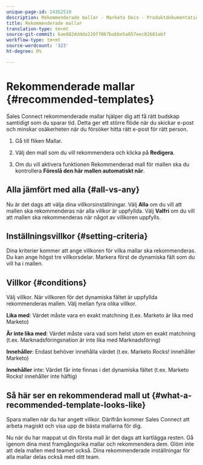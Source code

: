 ```yaml
---
unique-page-id: 14352510
description: Rekommenderade mallar - Marketo Docs - Produktdokumentation
title: Rekommenderade mallar
translation-type: tm+mt
source-git-commit: 6ae882dddda220f7067babbe5a057eec82601abf
workflow-type: tm+mt
source-wordcount: '323'
ht-degree: 0%

---
```



# Rekommenderade mallar {#recommended-templates}

Sales Connect rekommenderade mallar hjälper dig att få rätt budskap samtidigt som du sparar tid. Detta ger ett större flöde när du skickar e-post och minskar osäkerheten när du försöker hitta rätt e-post för rätt person.

1. Gå till fliken Mallar.

1. Välj den mall som du vill rekommendera och klicka på **Redigera**.

1. Om du vill aktivera funktionen Rekommenderad mall för mallen ska du kontrollera **Föreslå den här mallen automatiskt när**.

## Alla jämfört med alla {#all-vs-any}

Nu är det dags att välja dina villkorsinställningar. Välj **Alla** om du vill att mallen ska rekommenderas när alla villkor är uppfyllda. Välj **Valfri** om du vill att mallen ska rekommenderas när något av villkoren uppfylls.

## Inställningsvillkor {#setting-criteria}

Dina kriterier kommer att ange villkoren för vilka mallar ska rekommenderas. Du kan ange högst tre villkorsdelar. Markera först de dynamiska fält som du vill ha i mallen.

## Villkor {#conditions}

Välj villkor. När villkoren för det dynamiska fältet är uppfyllda rekommenderas mallen. Välj mellan fyra olika villkor.

**Lika med**: Värdet måste vara en exakt matchning (t.ex. Marketo är lika med Marketo)

**Är inte lika med**: Värdet måste vara vad som helst utom en exakt matchning (t.ex. Marknadsföringsnation är inte lika med Marknadsföring)

**Innehåller**: Endast behöver innehålla värdet (t.ex. Marketo Rocks! innehåller Marketo)

**Innehåller** inte: Värdet får inte finnas i det dynamiska fältet (t.ex. Marketo Rocks! innehåller inte häftig)

## Så här ser en rekommenderad mall ut {#what-a-recommended-template-looks-like}

Spara mallen när du har angett villkor. Därifrån kommer Sales Connect att arbeta magiskt och visa upp de bästa mallarna för dig.

Nu när du har mappat ut din första mall är det dags att kartlägga resten. Gå igenom dina mest framgångsrika mallar och rekommendera dem. Glöm inte att dela mallen med teamet också. Dina rekommenderade inställningar för alla mallar delas också med ditt team.
